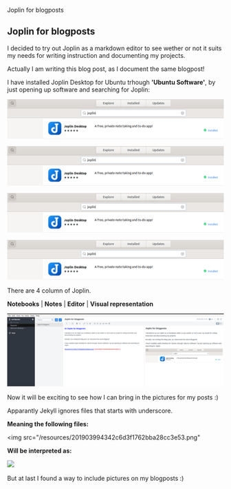 Joplin for blogposts

## Joplin for blogposts

I decided to try out Joplin as a markdown editor to see wether or not it suits my needs for writing instruction and documenting my projects.

Actually I am writing this blog post, as I document the same blogpost!

I have installed Joplin Desktop for Ubuntu trhough **'Ubuntu Software'**, by just opening up software and searching for Joplin:

![8c4a4e7cf172561737fbad933c0d3dc9.png](../_resources/4945498657d44680899efef6b4268ec7.png)

<img src="/_resources/4945498657d44680899efef6b4268ec7.png">

![image](_resources/4945498657d44680899efef6b4268ec7.png)

<img src="/resources/8c4a4e7cf172561737fbad933c0d3dc9.png">

There are 4 column of Joplin.

**Notebooks** 	| 	**Notes** 	| 	**Editor**		| **Visual representation**

![f0c532c643de948e3169b8a1a832c1c2.png](../_resources/318fd4b88fef432d84a6b5304d7d5a25.png)

Now it will be exciting to see how I can bring in the pictures for my posts :)

Apparantly Jekyll ignores files that starts with underscore.

**Meaning the following files:**

<img src="/resources/201903994342c6d3f1762bba28cc3e53.png"

**Will be interpreted as:**



<img src="/resources/9c852fbb6ef6152666302aba9ca662dd.png">

But at last I found a way to include pictures on my blogposts :)

